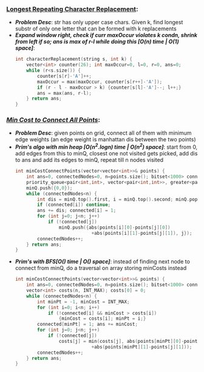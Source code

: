 ### [Longest Repeating Character Replacement](https://leetcode.com/problems/longest-repeating-character-replacement/):
- ***Problem Desc***: str has only upper case chars. Given k, find longest substr of only one letter that can be formed with k replacements 
- ***Expand window right, check if curr maxOccur violates k condn, shrink from left if so; ans is max of r-l while doing this [O(n) time | O(1) space]***:
  ```cpp
  int characterReplacement(string s, int k) {
      vector<int> counter(26); int maxOccur=0, l=0, r=0, ans=0;
      while (r<s.size()) {
          counter[s[r]-'A']++; 
          maxOccur = max(maxOccur, counter[s[r++]-'A']); 
          if (r - l - maxOccur > k) {counter[s[l]-'A']--; l++;}
          ans = max(ans, r-l);
      } return ans;
  }
  ```

### ***[Min Cost to Connect All Points](https://leetcode.com/problems/min-cost-to-connect-all-points/)***:
- ***Problem Desc***: given points on grid, connect all of them with minimum edge weights (an edge weight is manhattan dis between the two points)
- ***Prim's algo with min heap [O(n<sup>2</sup>.logn) time | O(n<sup>2</sup>) space]***: start from 0, add edges from this to minQ, closest one not visited gets picked, add dis to ans and add its edges to minQ, repeat till n nodes visited
  ```cpp
  int minCostConnectPoints(vector<vector<int>>& points) {
      int ans=0, connectedNodes=0, n=points.size(); bitset<1000> connected;
      priority_queue<pair<int,int>, vector<pair<int,int>>, greater<pair<int,int>>> minQ;
      minQ.push({0,0});
      while (connectedNodes<n) {
          int dis = minQ.top().first, i = minQ.top().second; minQ.pop();
          if (connected[i]) continue;
          ans += dis; connected[i] = 1;
          for (int j=0; j<n; j++) 
              if (!connected[j]) 
                  minQ.push({abs(points[i][0]-points[j][0])
                              +abs(points[i][1]-points[j][1]), j});
          connectedNodes++;
      } return ans;
  }
  ```
- ***Prim's with BFS[O() time | O() space]***: instead of finding next node to connect from minQ, do a traversal on array storing minCosts instead
  ```cpp
  int minCostConnectPoints(vector<vector<int>>& points) {
      int ans=0, connectedNodes=0, n=points.size(); bitset<1000> connected;
      vector<int> costs(n, INT_MAX); costs[0] = 0;
      while (connectedNodes<n) {
          int minPt = -1, minCost = INT_MAX; 
          for (int i=0; i<n; i++) 
              if (!connected[i] && minCost > costs[i]) 
                  {minCost = costs[i]; minPt = i;}
          connected[minPt] = 1; ans += minCost;
          for (int j=0; j<n; j++) 
              if (!connected[j]) 
                  costs[j] = min(costs[j], abs(points[minPt][0]-points[j][0])
                              +abs(points[minPt][1]-points[j][1]));
          connectedNodes++;
      } return ans;
  }
  ```
